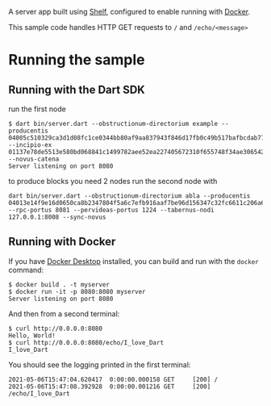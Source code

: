 A server app built using [Shelf](https://pub.dev/packages/shelf),
configured to enable running with [Docker](https://www.docker.com/).

This sample code handles HTTP GET requests to `/` and `/echo/<message>`

# Running the sample

## Running with the Dart SDK

run the first node
```
$ dart bin/server.dart --obstructionum-directorium example --producentis 04005c510329ca3d1d08fc1ce0344bb80af9aa837943f846d17fb0c49b517bafbcdab77aee9e0eb9e7c7561951e369bb8ed67038a3b149ef9622db7da1ee613d191e4c01f35de11f2b03cd713a68c1b63bfdeedc3487c1aa74b7fa02568d463c58218dd52753e563f6022e9697a4451786eab83b2d2fd797cdaf5b9aeca1d4526053176668 --incipio-ex 01137e78de5513e580bd068841c1499782aee52ea227405672310f655748f34ae306542bf3146f529c855694a70a182ce492051031f7b8008f0857bc08f4908eb488 --novus-catena
Server listening on port 8080
```
to produce blocks you need 2 nodes run the second node with
```
dart bin/server.dart --obstructionum-directorium abla --producentis 04013e14f9e16d0650ca8b2347804f5a6c7efb916aaf7be96d156347c32fc6611c206a62013873adb913e47d7480866be254e4989e5f87368110f91c93f5c571e41d5001367953bfe9978bd21b0a9ca4490f67f38c39cf231420955d6f503faad7892568196cdce1b3ff473dc20f26c72891ea65b4fef54e54f224742296ac6d81b17580d7 --rpc-portus 8081 --pervideas-portus 1224 --tabernus-nodi 127.0.0.1:8008 --sync-novus
```

## Running with Docker

If you have [Docker Desktop](https://www.docker.com/get-started) installed, you
can build and run with the `docker` command:

```
$ docker build . -t myserver
$ docker run -it -p 8080:8080 myserver
Server listening on port 8080
```

And then from a second terminal:
```
$ curl http://0.0.0.0:8080
Hello, World!
$ curl http://0.0.0.0:8080/echo/I_love_Dart
I_love_Dart
```

You should see the logging printed in the first terminal:
```
2021-05-06T15:47:04.620417  0:00:00.000158 GET     [200] /
2021-05-06T15:47:08.392928  0:00:00.001216 GET     [200] /echo/I_love_Dart
```
